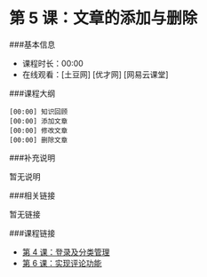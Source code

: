 第 5 课：文章的添加与删除
==========================

###基本信息

- 课程时长：00:00
- 在线观看：[土豆网] [优才网] [网易云课堂]

###课程大纲

	[00:00] 知识回顾
	[00:00] 添加文章
	[00:00] 修改文章
	[00:00] 删除文章
	
###补充说明

暂无说明

###相关链接

暂无链接

###课程链接

- [第 4 课：登录及分类管理](../lecture4/lecture4.md)
- [第 6 课：实现评论功能](../lecture6/lecture6.md)
